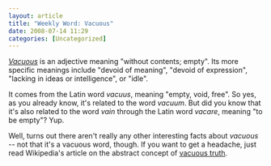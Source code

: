 ```yaml
---
layout: article
title: "Weekly Word: Vacuous"
date: 2008-07-14 11:29
categories: [Uncategorized]
---
```

<em><a href="http://dictionary.reference.com/browse/vacuous">Vacuous</a></em> is an adjective meaning "without contents; empty". Its more specific meanings include "devoid of meaning", "devoid of expression", "lacking in ideas or intelligence", or "idle".

It comes from the Latin word <em>vacuus</em>, meaning "empty, void, free". So yes, as you already know, it's related to the word <em>vacuum</em>. But did you know that it's also related to the word <em>vain</em> through the Latin word <em>vacare</em>, meaning "to be empty"? Yup.

Well, turns out there aren't really any other interesting facts about <em>vacuous</em> -- not that it's a vacuous word, though. If you want to get a headache, just read Wikipedia's article on the abstract concept of <a href="http://en.wikipedia.org/wiki/Vacuous_truth">vacuous truth</a>.
